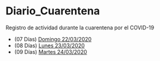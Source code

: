 # Diario_Cuarentena
Registro de actividad durante la cuarentena por el COVID-19

- (07 Días) [Domingo 22/03/2020](./Days/Domingo_22_03_2020.md)
- (08 Días) [Lunes 23/03/2020](./Days/Lunes_23_03_2020.md)
- (09 Días) [Martes 24/03/2020](./Days/Martes_24_03_2020.md)
